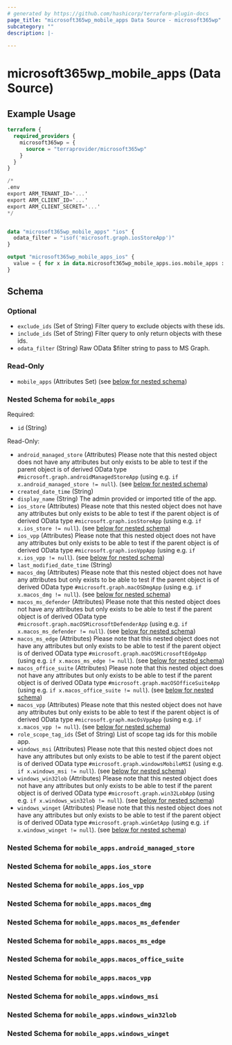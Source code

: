 ```yaml
---
# generated by https://github.com/hashicorp/terraform-plugin-docs
page_title: "microsoft365wp_mobile_apps Data Source - microsoft365wp"
subcategory: ""
description: |-
  
---
```


# microsoft365wp_mobile_apps (Data Source)



## Example Usage

```terraform
terraform {
  required_providers {
    microsoft365wp = {
      source = "terraprovider/microsoft365wp"
    }
  }
}

/*
.env
export ARM_TENANT_ID='...'
export ARM_CLIENT_ID='...'
export ARM_CLIENT_SECRET='...'
*/


data "microsoft365wp_mobile_apps" "ios" {
  odata_filter = "isof('microsoft.graph.iosStoreApp')"
}

output "microsoft365wp_mobile_apps_ios" {
  value = { for x in data.microsoft365wp_mobile_apps.ios.mobile_apps : x.id => x }
}
```

<!-- schema generated by tfplugindocs -->
## Schema

### Optional

- `exclude_ids` (Set of String) Filter query to exclude objects with these ids.
- `include_ids` (Set of String) Filter query to only return objects with these ids.
- `odata_filter` (String) Raw OData $filter string to pass to MS Graph.

### Read-Only

- `mobile_apps` (Attributes Set) (see [below for nested schema](#nestedatt--mobile_apps))

<a id="nestedatt--mobile_apps"></a>
### Nested Schema for `mobile_apps`

Required:

- `id` (String)

Read-Only:

- `android_managed_store` (Attributes) Please note that this nested object does not have any attributes but only exists to be able to test if the parent object is of derived OData type `#microsoft.graph.androidManagedStoreApp` (using e.g. `if x.android_managed_store != null`). (see [below for nested schema](#nestedatt--mobile_apps--android_managed_store))
- `created_date_time` (String)
- `display_name` (String) The admin provided or imported title of the app.
- `ios_store` (Attributes) Please note that this nested object does not have any attributes but only exists to be able to test if the parent object is of derived OData type `#microsoft.graph.iosStoreApp` (using e.g. `if x.ios_store != null`). (see [below for nested schema](#nestedatt--mobile_apps--ios_store))
- `ios_vpp` (Attributes) Please note that this nested object does not have any attributes but only exists to be able to test if the parent object is of derived OData type `#microsoft.graph.iosVppApp` (using e.g. `if x.ios_vpp != null`). (see [below for nested schema](#nestedatt--mobile_apps--ios_vpp))
- `last_modified_date_time` (String)
- `macos_dmg` (Attributes) Please note that this nested object does not have any attributes but only exists to be able to test if the parent object is of derived OData type `#microsoft.graph.macOSDmgApp` (using e.g. `if x.macos_dmg != null`). (see [below for nested schema](#nestedatt--mobile_apps--macos_dmg))
- `macos_ms_defender` (Attributes) Please note that this nested object does not have any attributes but only exists to be able to test if the parent object is of derived OData type `#microsoft.graph.macOSMicrosoftDefenderApp` (using e.g. `if x.macos_ms_defender != null`). (see [below for nested schema](#nestedatt--mobile_apps--macos_ms_defender))
- `macos_ms_edge` (Attributes) Please note that this nested object does not have any attributes but only exists to be able to test if the parent object is of derived OData type `#microsoft.graph.macOSMicrosoftEdgeApp` (using e.g. `if x.macos_ms_edge != null`). (see [below for nested schema](#nestedatt--mobile_apps--macos_ms_edge))
- `macos_office_suite` (Attributes) Please note that this nested object does not have any attributes but only exists to be able to test if the parent object is of derived OData type `#microsoft.graph.macOSOfficeSuiteApp` (using e.g. `if x.macos_office_suite != null`). (see [below for nested schema](#nestedatt--mobile_apps--macos_office_suite))
- `macos_vpp` (Attributes) Please note that this nested object does not have any attributes but only exists to be able to test if the parent object is of derived OData type `#microsoft.graph.macOsVppApp` (using e.g. `if x.macos_vpp != null`). (see [below for nested schema](#nestedatt--mobile_apps--macos_vpp))
- `role_scope_tag_ids` (Set of String) List of scope tag ids for this mobile app.
- `windows_msi` (Attributes) Please note that this nested object does not have any attributes but only exists to be able to test if the parent object is of derived OData type `#microsoft.graph.windowsMobileMSI` (using e.g. `if x.windows_msi != null`). (see [below for nested schema](#nestedatt--mobile_apps--windows_msi))
- `windows_win32lob` (Attributes) Please note that this nested object does not have any attributes but only exists to be able to test if the parent object is of derived OData type `#microsoft.graph.win32LobApp` (using e.g. `if x.windows_win32lob != null`). (see [below for nested schema](#nestedatt--mobile_apps--windows_win32lob))
- `windows_winget` (Attributes) Please note that this nested object does not have any attributes but only exists to be able to test if the parent object is of derived OData type `#microsoft.graph.winGetApp` (using e.g. `if x.windows_winget != null`). (see [below for nested schema](#nestedatt--mobile_apps--windows_winget))

<a id="nestedatt--mobile_apps--android_managed_store"></a>
### Nested Schema for `mobile_apps.android_managed_store`


<a id="nestedatt--mobile_apps--ios_store"></a>
### Nested Schema for `mobile_apps.ios_store`


<a id="nestedatt--mobile_apps--ios_vpp"></a>
### Nested Schema for `mobile_apps.ios_vpp`


<a id="nestedatt--mobile_apps--macos_dmg"></a>
### Nested Schema for `mobile_apps.macos_dmg`


<a id="nestedatt--mobile_apps--macos_ms_defender"></a>
### Nested Schema for `mobile_apps.macos_ms_defender`


<a id="nestedatt--mobile_apps--macos_ms_edge"></a>
### Nested Schema for `mobile_apps.macos_ms_edge`


<a id="nestedatt--mobile_apps--macos_office_suite"></a>
### Nested Schema for `mobile_apps.macos_office_suite`


<a id="nestedatt--mobile_apps--macos_vpp"></a>
### Nested Schema for `mobile_apps.macos_vpp`


<a id="nestedatt--mobile_apps--windows_msi"></a>
### Nested Schema for `mobile_apps.windows_msi`


<a id="nestedatt--mobile_apps--windows_win32lob"></a>
### Nested Schema for `mobile_apps.windows_win32lob`


<a id="nestedatt--mobile_apps--windows_winget"></a>
### Nested Schema for `mobile_apps.windows_winget`


